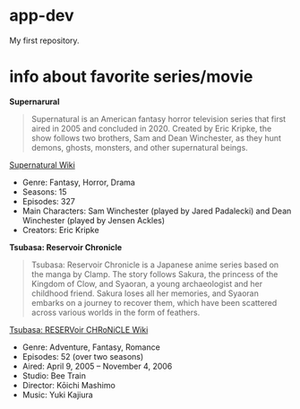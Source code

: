 # app-dev
My first repository.
# info about favorite series/movie
**Supernarural**
> Supernatural is an American fantasy horror television series that first aired in 2005 and concluded in 2020. Created by Eric Kripke, the show follows two brothers, Sam and Dean Winchester, as they hunt demons, ghosts, monsters, and other supernatural beings.

[Supernatural Wiki](https://supernatural.fandom.com/wiki/Supernatural_Wiki)

- Genre: Fantasy, Horror, Drama
- Seasons: 15
- Episodes: 327
- Main Characters: Sam Winchester (played by Jared Padalecki) and Dean Winchester (played by Jensen Ackles)
- Creators: Eric Kripke

**Tsubasa: Reservoir Chronicle**
> Tsubasa: Reservoir Chronicle is a Japanese anime series based on the manga by Clamp. The story follows Sakura, the princess of the Kingdom of Clow, and Syaoran, a young archaeologist and her childhood friend. Sakura loses all her memories, and Syaoran embarks on a journey to recover them, which have been scattered across various worlds in the form of feathers.

[Tsubasa: RESERVoir CHRoNiCLE Wiki](https://tsubasa.fandom.com/wiki/Tsubasa:_RESERVoir_CHRoNiCLE_Wiki)

- Genre: Adventure, Fantasy, Romance
- Episodes: 52 (over two seasons)
- Aired: April 9, 2005 – November 4, 2006
- Studio: Bee Train
- Director: Kōichi Mashimo
- Music: Yuki Kajiura

